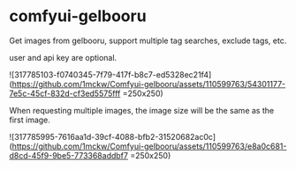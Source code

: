 # comfyui-gelbooru
Get images from gelbooru, support multiple tag searches, exclude tags, etc.

user and api key are optional.

![317785103-f0740345-7f79-417f-b8c7-ed5328ec21f4](https://github.com/1mckw/Comfyui-gelbooru/assets/110599763/54301177-7e5c-45cf-832d-cf3ed5575fff =250x250)


When requesting multiple images, the image size will be the same as the first image.

![317785995-7616aa1d-39cf-4088-bfb2-31520682ac0c](https://github.com/1mckw/Comfyui-gelbooru/assets/110599763/e8a0c681-d8cd-45f9-9be5-773368addbf7 =250x250)
